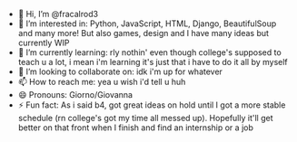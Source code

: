 - 👋 Hi, I’m @fracalrod3
- 👀 I’m interested in: Python, JavaScript, HTML, Django, BeautifulSoup and many more! But also games, design and I have many ideas but currently WIP
- 🌱 I’m currently learning: rly nothin' even though college's supposed to teach u a lot, i mean i'm learning it's just that i have to do it all by myself
- 💞️ I’m looking to collaborate on: idk i'm up for whatever
- 📫 How to reach me: yea u wish i'd tell u huh
- 😄 Pronouns: Giorno/Giovanna
- ⚡ Fun fact: As i said b4, got great ideas on hold until I got a more stable schedule (rn college's got my time all messed up). Hopefully it'll get better on that front when I finish and find an internship or a job

<!---
fracalrod3/fracalrod3 is a ✨ special ✨ repository because its `README.md` (this file) appears on your GitHub profile.
You can click the Preview link to take a look at your changes.
--->
